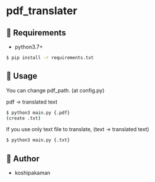 pdf_translater
====
## :green_heart: Requirements
- python3.7+

```bash
$ pip install -r requirements.txt
```

## :blue_heart: Usage
You can change pdf_path. (at config.py)

pdf -> translated text
```bash
$ python3 main.py {.pdf}
(create .txt)
```

If you use only text file to translate,
(text -> translated text)
```bash
$ python3 main.py {.txt}
```

## :poop: Author

- koshipakaman
